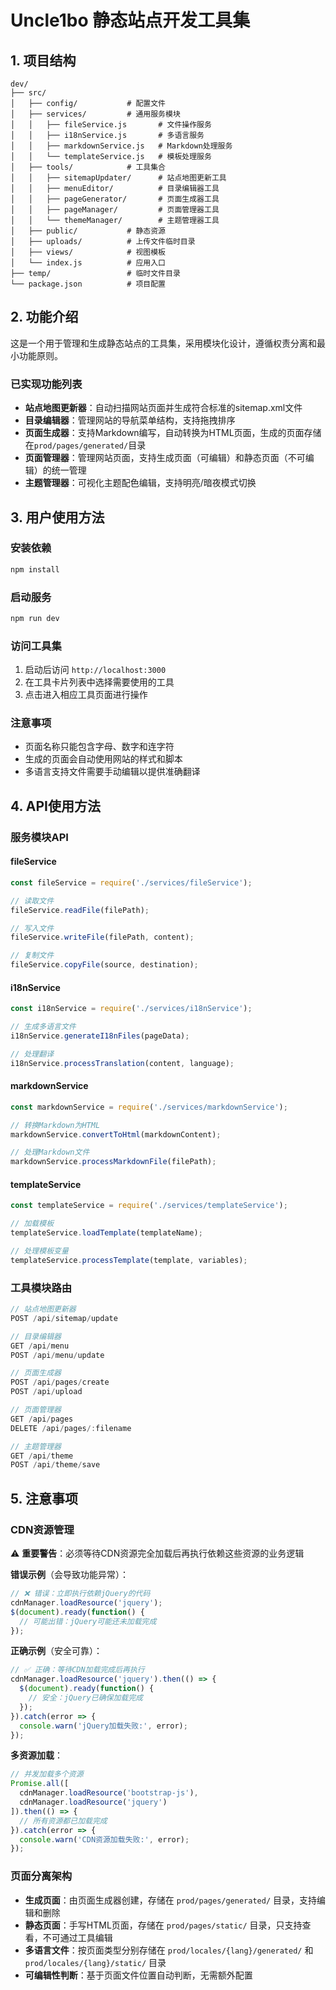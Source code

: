 # Uncle1bo 静态站点开发工具集

## 1. 项目结构

```
dev/
├── src/
│   ├── config/           # 配置文件
│   ├── services/         # 通用服务模块
│   │   ├── fileService.js       # 文件操作服务
│   │   ├── i18nService.js       # 多语言服务
│   │   ├── markdownService.js   # Markdown处理服务
│   │   └── templateService.js   # 模板处理服务
│   ├── tools/            # 工具集合
│   │   ├── sitemapUpdater/      # 站点地图更新工具
│   │   ├── menuEditor/          # 目录编辑器工具
│   │   ├── pageGenerator/       # 页面生成器工具
│   │   ├── pageManager/         # 页面管理器工具
│   │   └── themeManager/        # 主题管理器工具
│   ├── public/           # 静态资源
│   ├── uploads/          # 上传文件临时目录
│   ├── views/            # 视图模板
│   └── index.js          # 应用入口
├── temp/                 # 临时文件目录
└── package.json          # 项目配置
```

## 2. 功能介绍

这是一个用于管理和生成静态站点的工具集，采用模块化设计，遵循权责分离和最小功能原则。

### 已实现功能列表

- **站点地图更新器**：自动扫描网站页面并生成符合标准的sitemap.xml文件
- **目录编辑器**：管理网站的导航菜单结构，支持拖拽排序
- **页面生成器**：支持Markdown编写，自动转换为HTML页面，生成的页面存储在`prod/pages/generated/`目录
- **页面管理器**：管理网站页面，支持生成页面（可编辑）和静态页面（不可编辑）的统一管理
- **主题管理器**：可视化主题配色编辑，支持明亮/暗夜模式切换

## 3. 用户使用方法

### 安装依赖

```bash
npm install
```

### 启动服务

```bash
npm run dev
```

### 访问工具集

1. 启动后访问 `http://localhost:3000`
2. 在工具卡片列表中选择需要使用的工具
3. 点击进入相应工具页面进行操作

### 注意事项

- 页面名称只能包含字母、数字和连字符
- 生成的页面会自动使用网站的样式和脚本
- 多语言支持文件需要手动编辑以提供准确翻译

## 4. API使用方法

### 服务模块API

#### fileService
```javascript
const fileService = require('./services/fileService');

// 读取文件
fileService.readFile(filePath);

// 写入文件
fileService.writeFile(filePath, content);

// 复制文件
fileService.copyFile(source, destination);
```

#### i18nService
```javascript
const i18nService = require('./services/i18nService');

// 生成多语言文件
i18nService.generateI18nFiles(pageData);

// 处理翻译
i18nService.processTranslation(content, language);
```

#### markdownService
```javascript
const markdownService = require('./services/markdownService');

// 转换Markdown为HTML
markdownService.convertToHtml(markdownContent);

// 处理Markdown文件
markdownService.processMarkdownFile(filePath);
```

#### templateService
```javascript
const templateService = require('./services/templateService');

// 加载模板
templateService.loadTemplate(templateName);

// 处理模板变量
templateService.processTemplate(template, variables);
```

### 工具模块路由

```javascript
// 站点地图更新器
POST /api/sitemap/update

// 目录编辑器
GET /api/menu
POST /api/menu/update

// 页面生成器
POST /api/pages/create
POST /api/upload

// 页面管理器
GET /api/pages
DELETE /api/pages/:filename

// 主题管理器
GET /api/theme
POST /api/theme/save
```

## 5. 注意事项

### CDN资源管理

⚠️ **重要警告**：必须等待CDN资源完全加载后再执行依赖这些资源的业务逻辑

**错误示例**（会导致功能异常）：
```javascript
// ❌ 错误：立即执行依赖jQuery的代码
cdnManager.loadResource('jquery');
$(document).ready(function() {
  // 可能出错：jQuery可能还未加载完成
});
```

**正确示例**（安全可靠）：
```javascript
// ✅ 正确：等待CDN加载完成后再执行
cdnManager.loadResource('jquery').then(() => {
  $(document).ready(function() {
    // 安全：jQuery已确保加载完成
  });
}).catch(error => {
  console.warn('jQuery加载失败:', error);
});
```

**多资源加载**：
```javascript
// 并发加载多个资源
Promise.all([
  cdnManager.loadResource('bootstrap-js'),
  cdnManager.loadResource('jquery')
]).then(() => {
  // 所有资源都已加载完成
}).catch(error => {
  console.warn('CDN资源加载失败:', error);
});
```

### 页面分离架构

- **生成页面**：由页面生成器创建，存储在 `prod/pages/generated/` 目录，支持编辑和删除
- **静态页面**：手写HTML页面，存储在 `prod/pages/static/` 目录，只支持查看，不可通过工具编辑
- **多语言文件**：按页面类型分别存储在 `prod/locales/{lang}/generated/` 和 `prod/locales/{lang}/static/` 目录
- **可编辑性判断**：基于页面文件位置自动判断，无需额外配置